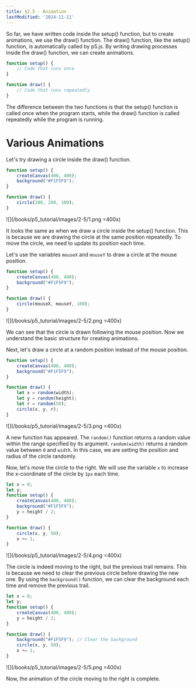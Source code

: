 ```yaml
---
title: §2.5 - Animation
lastModified: '2024-11-11'
---
```


So far, we have written code inside the setup() function, but to create animations, we use the draw() function. The draw() function, like the setup() function, is automatically called by p5.js. By writing drawing processes inside the draw() function, we can create animations.

```js
function setup() {
    // Code that runs once
}

function draw() {
    // Code that runs repeatedly
}
```

The difference between the two functions is that the setup() function is called once when the program starts, while the draw() function is called repeatedly while the program is running.

# Various Animations

Let's try drawing a circle inside the draw() function.

```js
function setup() {
    createCanvas(400, 400);
    background("#F1F5F9");
}

function draw() {
    circle(200, 200, 100);
}
```

![](/books/p5_tutorial/images/2-5/1.png =400x)

It looks the same as when we draw a circle inside the setup() function. This is because we are drawing the circle at the same position repeatedly. To move the circle, we need to update its position each time.

Let's use the variables `mouseX` and `mouseY` to draw a circle at the mouse position.

```js
function setup() {
    createCanvas(400, 400);
    background("#F1F5F9");
}

function draw() {
    circle(mouseX, mouseY, 100);
}
```

![](/books/p5_tutorial/images/2-5/2.png =400x)

We can see that the circle is drawn following the mouse position. Now we understand the basic structure for creating animations.

Next, let's draw a circle at a random position instead of the mouse position.

```js
function setup() {
    createCanvas(400, 400);
    background("#F1F5F9");
}

function draw() {
    let x = random(width);
    let y = random(height);
    let r = random(50);
    circle(x, y, r);
}
```

![](/books/p5_tutorial/images/2-5/3.png =400x)

A new function has appeared. The `random()` function returns a random value within the range specified by its argument. `random(width)` returns a random value between `0` and `width`. In this case, we are setting the position and radius of the circle randomly.

Now, let's move the circle to the right. We will use the variable `x` to increase the x-coordinate of the circle by `1px` each time.

```js
let x = 0;
let y;
function setup() {
    createCanvas(400, 400);
    background("#F1F5F9");
    y = height / 2;
}

function draw() {
    circle(x, y, 50);
    x += 1;
}
```

![](/books/p5_tutorial/images/2-5/4.png =400x)

The circle is indeed moving to the right, but the previous trail remains. This is because we need to clear the previous circle before drawing the new one. By using the `background()` function, we can clear the background each time and remove the previous trail.

```js
let x = 0;
let y;
function setup() {
    createCanvas(400, 400);
    y = height / 2;
}

function draw() {
    background("#F1F5F9"); // Clear the background
    circle(x, y, 50);
    x += 1;
}
```

![](/books/p5_tutorial/images/2-5/5.png =400x)

Now, the animation of the circle moving to the right is complete.
